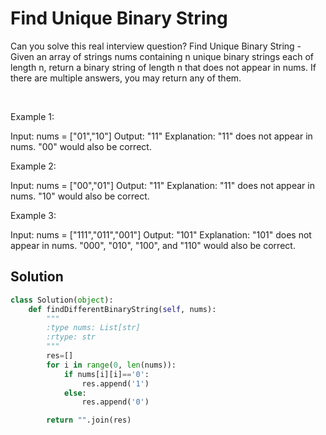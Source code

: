 # Find Unique Binary String

Can you solve this real interview question? Find Unique Binary String - Given an array of strings nums containing n unique binary strings each of length n, return a binary string of length n that does not appear in nums. If there are multiple answers, you may return any of them.

 

Example 1:


Input: nums = ["01","10"]
Output: "11"
Explanation: "11" does not appear in nums. "00" would also be correct.


Example 2:


Input: nums = ["00","01"]
Output: "11"
Explanation: "11" does not appear in nums. "10" would also be correct.


Example 3:


Input: nums = ["111","011","001"]
Output: "101"
Explanation: "101" does not appear in nums. "000", "010", "100", and "110" would also be correct.

## Solution
```py
class Solution(object):
    def findDifferentBinaryString(self, nums):
        """
        :type nums: List[str]
        :rtype: str
        """
        res=[]
        for i in range(0, len(nums)):
            if nums[i][i]=='0':
                res.append('1')
            else:
                res.append('0')

        return "".join(res)
```
